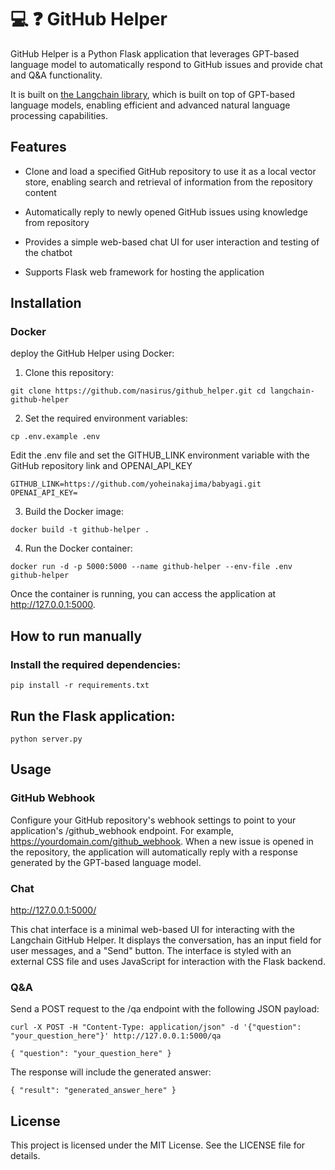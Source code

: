# 💻 ❓ GitHub Helper

GitHub Helper is a Python Flask application that leverages GPT-based language model to automatically respond to GitHub
issues and provide chat and Q&A functionality.

It is built on [the Langchain library](https://github.com/hwchase17/langchain), which is built on top of GPT-based
language models, enabling efficient and advanced natural language processing capabilities.

## Features

* Clone and load a specified GitHub repository to use it as a local vector store, enabling search and retrieval of
  information from the repository content

* Automatically reply to newly opened GitHub issues using knowledge from repository

* Provides a simple web-based chat UI for user interaction and testing of the chatbot

* Supports Flask web framework for hosting the application

## Installation

### Docker

deploy the GitHub Helper using Docker:

1. Clone this repository:

`git clone https://github.com/nasirus/github_helper.git
cd langchain-github-helper`

2. Set the required environment variables:

`cp .env.example .env`

Edit the .env file and set the GITHUB_LINK environment variable with the GitHub repository link and OPENAI_API_KEY

`GITHUB_LINK=https://github.com/yoheinakajima/babyagi.git`
`OPENAI_API_KEY=`

3. Build the Docker image:

`docker build -t github-helper .`

4. Run the Docker container:

`docker run -d -p 5000:5000 --name github-helper --env-file .env github-helper`

Once the container is running, you can access the application at http://127.0.0.1:5000.

## How to run manually

### Install the required dependencies:

`pip install -r requirements.txt`

## Run the Flask application:

`python server.py`

## Usage

### GitHub Webhook

Configure your GitHub repository's webhook settings to point to your application's /github_webhook endpoint. For
example, https://yourdomain.com/github_webhook.
When a new issue is opened in the repository, the application will automatically reply with a response generated by the
GPT-based language model.

### Chat

http://127.0.0.1:5000/

This chat interface is a minimal web-based UI for interacting with the Langchain GitHub Helper. It displays the
conversation, has an input field for user messages, and a "Send" button. The interface is styled with an external CSS
file and uses JavaScript for interaction with the Flask backend.

### Q&A

Send a POST request to the /qa endpoint with the following JSON payload:

`curl -X POST -H "Content-Type: application/json" -d '{"question": "your_question_here"}' http://127.0.0.1:5000/qa
`

`{
"question": "your_question_here"
}`

The response will include the generated answer:

`{
"result": "generated_answer_here"
}`

## License

This project is licensed under the MIT License. See the LICENSE file for details.